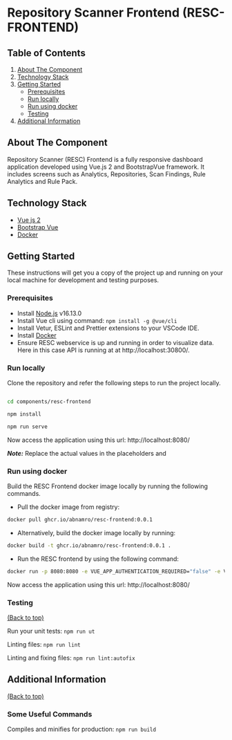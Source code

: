 # Repository Scanner Frontend (RESC-FRONTEND)

<!-- TABLE OF CONTENTS -->
## Table of Contents
1. [About The Component](#about-the-component)
2. [Technology Stack](#technology-stack)
3. [Getting Started](#getting-started)
    - [Prerequisites](#prerequisites)
    - [Run locally](#run-locally)
    - [Run using docker](#run-using-docker)
    - [Testing](#testing)
4. [Additional Information](#additional-information)

<!-- ABOUT THE COMPONENT -->
## About The Component
Repository Scanner (RESC) Frontend is a fully responsive dashboard application developed using Vue.js 2 and BootstrapVue framework. It includes screens such as Analytics, Repositories, Scan Findings, Rule Analytics and Rule Pack.

<!-- TECHNOLOGY STACK -->
## Technology Stack
- [Vue js 2](https://v2.vuejs.org/)
- [Bootstrap Vue](https://bootstrap-vue.org/)
- [Docker](https://www.docker.com/)

<!-- GETTING STARTED -->
## Getting Started

These instructions will get you a copy of the project up and running on your local machine for development and testing purposes.

### Prerequisites
- Install [Node.js](https://nodejs.org/en/) v16.13.0
- Install Vue cli using command: `npm install -g @vue/cli`  
- Install Vetur, ESLint and Prettier extensions to your VSCode IDE. 
- Install [Docker](https://www.docker.com/)
- Ensure RESC webservice is up and running in order to visualize data. Here in this case API is running at at http://localhost:30800/.  

### Run locally

Clone the repository and refer the following steps to run the project locally.
```bash

cd components/resc-frontend

npm install

npm run serve
```
Now access the application using this url: http://localhost:8080/  

***Note:***  Replace the actual values in the placeholders <branch-name> and <repository-scanner repo url>

### Run using docker

Build the RESC Frontend docker image locally by running the following commands.

- Pull the docker image from registry: 
```bash
docker pull ghcr.io/abnamro/resc-frontend:0.0.1
```
- Alternatively, build the docker image locally by running:
```bash
docker build -t ghcr.io/abnamro/resc-frontend:0.0.1 .
```
- Run the RESC frontend by using the following command: 

```bash
docker run -p 8080:8080 -e VUE_APP_AUTHENTICATION_REQUIRED="false" -e VUE_APP_RESC_WEB_SERVICE_URL="http://localhost:30800/resc"  --name resc-frontend ghcr.io/abnamro/resc-frontend:0.0.1
```

Now access the application using this url: http://localhost:8080/

### Testing
[(Back to top)](#table-of-contents)

Run your unit tests: ```npm run ut```

Linting files: ```npm run lint```

Linting and fixing files: ```npm run lint:autofix```

## Additional Information
[(Back to top)](#table-of-contents)  

### Some Useful Commands
Compiles and minifies for production: ```npm run build```
